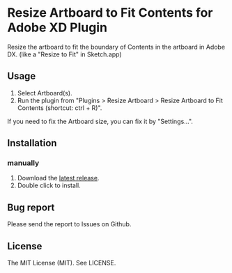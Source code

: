 # Resize Artboard to Fit Contents for Adobe XD Plugin

Resize the artboard to fit the boundary of Contents in the artboard in Adobe DX. (like a "Resize to Fit" in Sketch.app)

## Usage

1. Select Artboard(s).
1. Run the plugin from "Plugins > Resize Artboard > Resize Artboard to Fit Contents (shortcut: ctrl + R)".

If you need to fix the Artboard size, you can fix it by "Settings...". 

## Installation

### manually

1. Download the [latest release](https://github.com/littlebusters/Resize-Artboard-to-Fit-Contents/releases/latest).
2. Double click to install.

## Bug report

Please send the report to Issues on Github.

## License

The MIT License (MIT). See LICENSE.